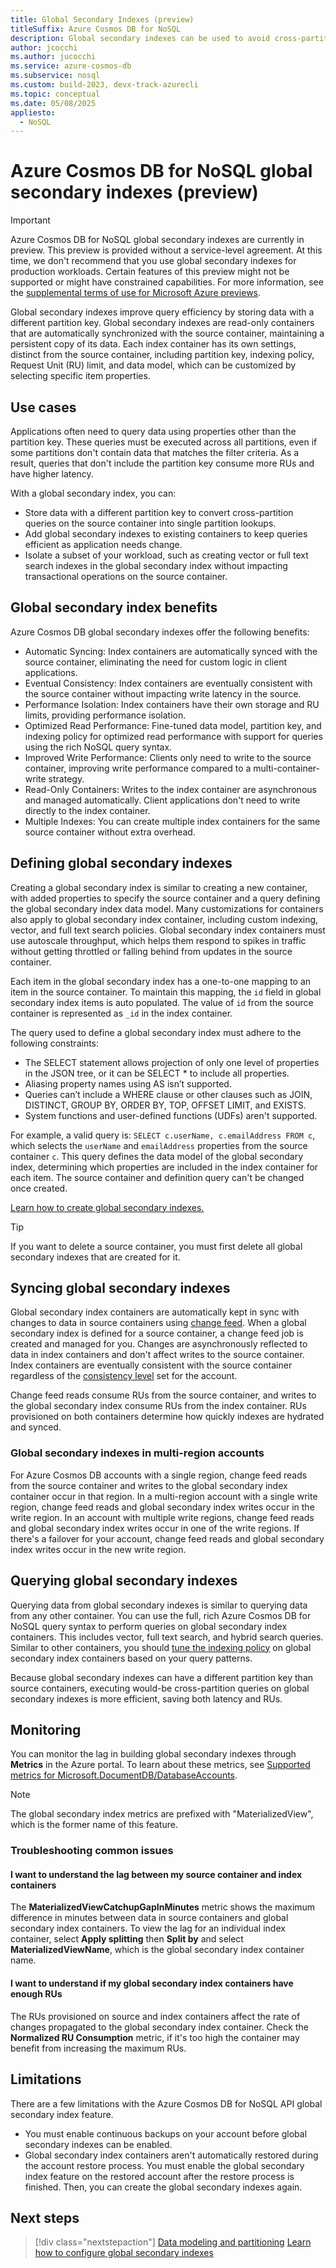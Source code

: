 ```yaml
---
title: Global Secondary Indexes (preview)
titleSuffix: Azure Cosmos DB for NoSQL
description: Global secondary indexes can be used to avoid cross-partition queries on a source container in Azure Cosmos DB.
author: jcocchi
ms.author: jucocchi
ms.service: azure-cosmos-db
ms.subservice: nosql
ms.custom: build-2023, devx-track-azurecli
ms.topic: conceptual
ms.date: 05/08/2025
appliesto:
  - NoSQL
---
```


# Azure Cosmos DB for NoSQL global secondary indexes (preview)

> [!IMPORTANT]
> Azure Cosmos DB for NoSQL global secondary indexes are currently in preview. This preview is provided without a service-level agreement. At this time, we don't recommend that you use global secondary indexes for production workloads. Certain features of this preview might not be supported or might have constrained capabilities. For more information, see the [supplemental terms of use for Microsoft Azure previews](https://azure.microsoft.com/support/legal/preview-supplemental-terms/).

Global secondary indexes improve query efficiency by storing data with a different partition key. Global secondary indexes are read-only containers that are automatically synchronized with the source container, maintaining a persistent copy of its data. Each index container has its own settings, distinct from the source container, including partition key, indexing policy, Request Unit (RU) limit, and data model, which can be customized by selecting specific item properties.

## Use cases

Applications often need to query data using properties other than the partition key. These queries must be executed across all partitions, even if some partitions don't contain data that matches the filter criteria. As a result, queries that don't include the partition key consume more RUs and have higher latency.

With a global secondary index, you can:

- Store data with a different partition key to convert cross-partition queries on the source container into single partition lookups.
- Add global secondary indexes to existing containers to keep queries efficient as application needs change.
- Isolate a subset of your workload, such as creating vector or full text search indexes in the global secondary index without impacting transactional operations on the source container.

## Global secondary index benefits

Azure Cosmos DB global secondary indexes offer the following benefits:

- Automatic Syncing: Index containers are automatically synced with the source container, eliminating the need for custom logic in client applications.
- Eventual Consistency: Index containers are eventually consistent with the source container without impacting write latency in the source.
- Performance Isolation: Index containers have their own storage and RU limits, providing performance isolation.
- Optimized Read Performance: Fine-tuned data model, partition key, and indexing policy for optimized read performance with support for queries using the rich NoSQL query syntax.
- Improved Write Performance: Clients only need to write to the source container, improving write performance compared to a multi-container-write strategy.
- Read-Only Containers: Writes to the index container are asynchronous and managed automatically. Client applications don't need to write directly to the index container.
- Multiple Indexes: You can create multiple index containers for the same source container without extra overhead.

## Defining global secondary indexes

Creating a global secondary index is similar to creating a new container, with added properties to specify the source container and a query defining the global secondary index data model. Many customizations for containers also apply to global secondary index container, including custom indexing, vector, and full text search policies. Global secondary index containers must use autoscale throughput, which helps them respond to spikes in traffic without getting throttled or falling behind from updates in the source container.

Each item in the global secondary index has a one-to-one mapping to an item in the source container. To maintain this mapping, the `id` field in global secondary index items is auto populated. The value of `id` from the source container is represented as `_id` in the index container.

The query used to define a global secondary index must adhere to the following constraints:
 - The SELECT statement allows projection of only one level of properties in the JSON tree, or it can be SELECT * to include all properties.
 - Aliasing property names using AS isn’t supported.
 - Queries can’t include a WHERE clause or other clauses such as JOIN, DISTINCT, GROUP BY, ORDER BY, TOP, OFFSET LIMIT, and EXISTS.
 - System functions and user-defined functions (UDFs) aren't supported.

 For example, a valid query is: `SELECT c.userName, c.emailAddress FROM c`, which selects the `userName` and `emailAddress` properties from the source container `c`. This query defines the data model of the global secondary index, determining which properties are included in the index container for each item. The source container and definition query can't be changed once created.
 
 [Learn how to create global secondary indexes.](how-to-configure-global-secondary-indexes.md#create-a-global-secondary-index)
 
> [!TIP]
> If you want to delete a source container, you must first delete all global secondary indexes that are created for it.

## Syncing global secondary indexes

Global secondary index containers are automatically kept in sync with changes to data in source containers using [change feed](../change-feed.md). When a global secondary index is defined for a source container, a change feed job is created and managed for you. Changes are asynchronously reflected to data in index containers and don't affect writes to the source container. Index containers are eventually consistent with the source container regardless of the [consistency level](../consistency-levels.md) set for the account.

Change feed reads consume RUs from the source container, and writes to the global secondary index consume RUs from the index container. RUs provisioned on both containers determine how quickly indexes are hydrated and synced.

### Global secondary indexes in multi-region accounts

For Azure Cosmos DB accounts with a single region, change feed reads from the source container and writes to the global secondary index container occur in that region. In a multi-region account with a single write region, change feed reads and global secondary index writes occur in the write region. In an account with multiple write regions, change feed reads and global secondary index writes occur in one of the write regions. If there's a failover for your account, change feed reads and global secondary index writes occur in the new write region.

## Querying global secondary indexes

Querying data from global secondary indexes is similar to querying data from any other container. You can use the full, rich Azure Cosmos DB for NoSQL query syntax to perform queries on global secondary index containers. This includes vector, full text search, and hybrid search queries. Similar to other containers, you should [tune the indexing policy](./how-to-manage-indexing-policy.md) on global secondary index containers based on your query patterns.

Because global secondary indexes can have a different partition key than source containers, executing would-be cross-partition queries on global secondary indexes is more efficient, saving both latency and RUs.

## Monitoring

You can monitor the lag in building global secondary indexes through **Metrics** in the Azure portal. To learn about these metrics, see [Supported metrics for Microsoft.DocumentDB/DatabaseAccounts](../monitor-reference.md#supported-metrics-for-microsoftdocumentdbdatabaseaccounts).

> [!NOTE]
> The global secondary index metrics are prefixed with "MaterializedView", which is the former name of this feature. 

### Troubleshooting common issues

#### I want to understand the lag between my source container and index containers

The **MaterializedViewCatchupGapInMinutes** metric shows the maximum difference in minutes between data in source containers and global secondary index containers. To view the lag for an individual index container, select **Apply splitting** then **Split by** and select **MaterializedViewName**, which is the global secondary index container name.

#### I want to understand if my global secondary index containers have enough RUs

The RUs provisioned on source and index containers affect the rate of changes propagated to the global secondary index container. Check the **Normalized RU Consumption** metric, if it's too high the container may benefit from increasing the maximum RUs.

## Limitations

There are a few limitations with the Azure Cosmos DB for NoSQL API global secondary index feature.

- You must enable continuous backups on your account before global secondary indexes can be enabled.
- Global secondary index containers aren't automatically restored during the account restore process. You must enable the global secondary index feature on the restored account after the restore process is finished. Then, you can create the global secondary indexes again.

## Next steps

> [!div class="nextstepaction"]
> [Data modeling and partitioning](model-partition-example.md)
> [Learn how to configure global secondary indexes](how-to-configure-global-secondary-indexes.md)

